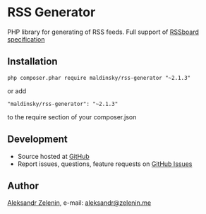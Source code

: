 # RSS Generator

PHP library for generating of RSS feeds. Full support of [RSSboard specification](http://www.rssboard.org/rss-specification)

## Installation

```
php composer.phar require maldinsky/rss-generator "~2.1.3"
```

or add

```
"maldinsky/rss-generator": "~2.1.3"
```

to the require section of your composer.json

## Development

- Source hosted at [GitHub](https://github.com/zelenin/RSS-Generator)
- Report issues, questions, feature requests on [GitHub Issues](https://github.com/zelenin/RSS-Generator/issues)

## Author

[Aleksandr Zelenin](https://github.com/zelenin/), e-mail: [aleksandr@zelenin.me](mailto:aleksandr@zelenin.me)
